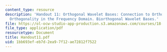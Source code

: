 ```yaml
---
content_type: resource
description: 'Handout 11: Orthogonal Wavelet Bases: Connection to Orthogonal Filters;
  Orthogonality in the Frequency Domain. Biorthogonal Wavelet Bases.'
file: https://ol-ocw-studio-app-production.s3.amazonaws.com/courses/18-327-wavelets-filter-banks-and-applications-spring-2003/1bb693efeb7d2ea97f12ae72812f7522_Handout11.pdf
file_type: application/pdf
resourcetype: Document
title: Handout11.pdf
uid: 1bb693ef-eb7d-2ea9-7f12-ae72812f7522
---
```

